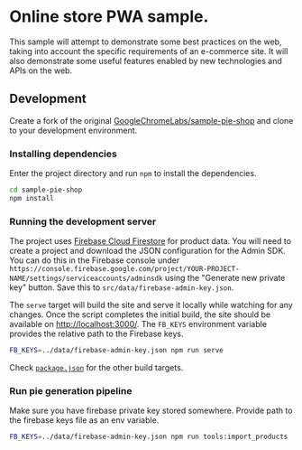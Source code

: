 # Online store PWA sample.

This sample will attempt to demonstrate some best practices on the web, taking
into account the specific requirements of an e-commerce site. It will also
demonstrate some useful features enabled by new technologies and APIs on the
web.

## Development

Create a fork of the original
[GoogleChromeLabs/sample-pie-shop](https://github.com/GoogleChromeLabs/sample-pie-shop)
and clone to your development environment.

### Installing dependencies

Enter the project directory and run `npm` to install the dependencies.

```sh
cd sample-pie-shop
npm install
```

### Running the development server

The project uses [Firebase Cloud
Firestore](https://firebase.google.com/docs/firestore/) for product data. You
will need to create a project and download the JSON configuration for the Admin
SDK. You can do this in the Firebase console under
`https://console.firebase.google.com/project/YOUR-PROJECT-NAME/settings/serviceaccounts/adminsdk`
using the "Generate new private key" button. Save this to
`src/data/firebase-admin-key.json`.

The `serve` target will build the site and serve it locally while watching for
any changes. Once the script completes the initial build, the site should be
available on <http://localhost:3000/>. The `FB_KEYS` environment variable
provides the relative path to the Firebase keys.

```sh
FB_KEYS=../data/firebase-admin-key.json npm run serve
```

Check [`package.json`](package.json) for the other build targets.

### Run pie generation pipeline

Make sure you have firebase private key stored somewhere. Provide path to the
firebase keys file as an env variable.

```sh
FB_KEYS=../data/firebase-admin-key.json npm run tools:import_products
```
